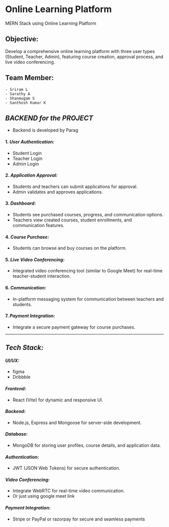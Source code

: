 
# Online Learning Platform

MERN Stack using Online Learning Platform

## Objective:

Develop a comprehensive online learning platform with three user types (Student, Teacher, Admin), featuring course creation, approval process, and live video conferencing.

## Team Member:

    - Sriram L
    - Sarathy A
    - Shanmugam S
    - Santhosh Kumar K

## *BACKEND for the PROJECT*

   - Backend is developed by Parag

#### 1. *User Authentication:*

   - Student Login
   - Teacher Login
   - Admin Login

#### 2. *Application Approval:*

   - Students and teachers can submit applications for approval.
   - Admin validates and approves applications.

#### 3. *Dashboard:*

   - Students see purchased courses, progress, and communication options.
   - Teachers view created courses, student enrollments, and communication features.

#### 4. *Course Purchase:*

   - Students can browse and buy courses on the platform.
     

#### 5. *Live Video Conferencing:*

   - Integrated video conferencing tool (similar to Google Meet) for real-time teacher-student interaction.

#### 6. *Communication:*

   - In-platform messaging system for communication between teachers and students.

#### 7. *Payment Integration:*

   - Integrate a secure payment gateway for course purchases.

----


## *Tech Stack:*

#### *UI/UX:*

  - figma
  - Dribbble

#### *Frontend:*

  - React (Vite) for dynamic and responsive UI.

#### *Backend:*

  - Node.js, Express and Mongoose for server-side development.

#### *Database:*

  - MongoDB for storing user profiles, course details, and application data.

#### *Authentication:*

  - JWT (JSON Web Tokens) for secure authentication.

#### *Video Conferencing:*

  - Integrate WebRTC for real-time video communication.
  - Or just using google meet link

#### *Payment Integration:*

  - Stripe or PayPal or razorpay for secure and seamless payments

